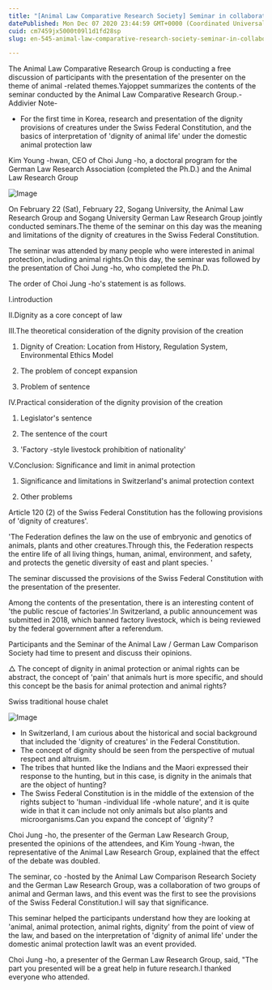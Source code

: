 ```yaml
---
title: "[Animal Law Comparative Research Society] Seminar in collaboration with Sogang University German Law Research Society"
datePublished: Mon Dec 07 2020 23:44:59 GMT+0000 (Coordinated Universal Time)
cuid: cm7459jx5000t09l1d1fd28sp
slug: en-545-animal-law-comparative-research-society-seminar-in-collaboration-with-sogang-university-german-law-research-society

---
```



The Animal Law Comparative Research Group is conducting a free discussion of participants with the presentation of the presenter on the theme of animal -related themes.Yajoppet summarizes the contents of the seminar conducted by the Animal Law Comparative Research Group.-Addivier Note-

- For the first time in Korea, research and presentation of the dignity provisions of creatures under the Swiss Federal Constitution, and the basics of interpretation of 'dignity of animal life' under the domestic animal protection law

Kim Young -hwan, CEO of Choi Jung -ho, a doctoral program for the German Law Research Association (completed the Ph.D.) and the Animal Law Research Group

![Image](https://cdn.hashnode.com/res/hashnode/image/upload/v1739499789289/2bda4b7d-3a47-4e3b-a51d-28851ab29e31.jpeg)

On February 22 (Sat), February 22, Sogang University, the Animal Law Research Group and Sogang University German Law Research Group jointly conducted seminars.The theme of the seminar on this day was the meaning and limitations of the dignity of creatures in the Swiss Federal Constitution.

The seminar was attended by many people who were interested in animal protection, including animal rights.On this day, the seminar was followed by the presentation of Choi Jung -ho, who completed the Ph.D.

The order of Choi Jung -ho's statement is as follows.

Ⅰ.introduction

Ⅱ.Dignity as a core concept of law

Ⅲ.The theoretical consideration of the dignity provision of the creation

1. Dignity of Creation: Location from History, Regulation System, Environmental Ethics Model

2. The problem of concept expansion

3. Problem of sentence

Ⅳ.Practical consideration of the dignity provision of the creation

1. Legislator's sentence

2. The sentence of the court

3. 'Factory -style livestock prohibition of nationality'

Ⅴ.Conclusion: Significance and limit in animal protection

1. Significance and limitations in Switzerland's animal protection context

2. Other problems

Article 120 (2) of the Swiss Federal Constitution has the following provisions of 'dignity of creatures'.

'The Federation defines the law on the use of embryonic and genotics of animals, plants and other creatures.Through this, the Federation respects the entire life of all living things, human, animal, environment, and safety, and protects the genetic diversity of east and plant species. '

The seminar discussed the provisions of the Swiss Federal Constitution with the presentation of the presenter.

Among the contents of the presentation, there is an interesting content of 'the public rescue of factories'.In Switzerland, a public announcement was submitted in 2018, which banned factory livestock, which is being reviewed by the federal government after a referendum.

Participants and the Seminar of the Animal Law / German Law Comparison Society had time to present and discuss their opinions.

△ The concept of dignity in animal protection or animal rights can be abstract, the concept of 'pain' that animals hurt is more specific, and should this concept be the basis for animal protection and animal rights?

Swiss traditional house chalet

![Image](https://cdn.hashnode.com/res/hashnode/image/upload/v1739499792200/be0a4af8-c208-43e0-a4b8-8219f9b07d48.jpeg)

- In Switzerland, I am curious about the historical and social background that included the 'dignity of creatures' in the Federal Constitution.
- The concept of dignity should be seen from the perspective of mutual respect and altruism.
- The tribes that hunted like the Indians and the Maori expressed their response to the hunting, but in this case, is dignity in the animals that are the object of hunting?
- The Swiss Federal Constitution is in the middle of the extension of the rights subject to 'human -individual life -whole nature', and it is quite wide in that it can include not only animals but also plants and microorganisms.Can you expand the concept of 'dignity'?

Choi Jung -ho, the presenter of the German Law Research Group, presented the opinions of the attendees, and Kim Young -hwan, the representative of the Animal Law Research Group, explained that the effect of the debate was doubled.

The seminar, co -hosted by the Animal Law Comparison Research Society and the German Law Research Group, was a collaboration of two groups of animal and German laws, and this event was the first to see the provisions of the Swiss Federal Constitution.I will say that significance.

This seminar helped the participants understand how they are looking at 'animal, animal protection, animal rights, dignity' from the point of view of the law, and based on the interpretation of 'dignity of animal life' under the domestic animal protection lawIt was an event provided.

Choi Jung -ho, a presenter of the German Law Research Group, said, "The part you presented will be a great help in future research.I thanked everyone who attended.